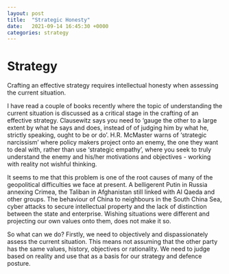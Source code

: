 ```yaml
---
layout: post
title:  "Strategic Honesty"
date:   2021-09-14 16:45:30 +0000
categories: strategy
---
```

# Strategy #


Crafting an effective strategy requires intellectual honesty when assessing the current situation.

I have read a couple of books recently where the topic of understanding the current situation is discussed as a critical stage in the crafting of an effective strategy. Clausewitz says you need to ‘gauge the other to a large extent by what he says and does, instead of of judging him by what he, strictly speaking, ought to be or do’. H.R. McMaster warns of ‘strategic narcissism’ where policy makers project onto an enemy, the one they want to deal with, rather than use ‘strategic empathy’, where you seek to truly understand the enemy and his/her motivations and objectives - working with reality not wishful thinking.

It seems to me that this problem is one of the root causes of many of the geopolitical difficulties we face at present. A belligerent Putin in Russia annexing Crimea, the Taliban in Afghanistan still linked with Al Qaeda and other groups. The behaviour of China to neighbours in the South China Sea, cyber attacks to secure intellectual property and the lack of distinction between the state and enterprise. Wishing situations were different and projecting our own values onto them, does not make it so.

So what can we do? Firstly, we need to objectively and dispassionately assess the current situation. This means not assuming that the other party has the same values, history, objectives or rationality. We need to judge based on reality and use that as a basis for our strategy and defence posture. 
